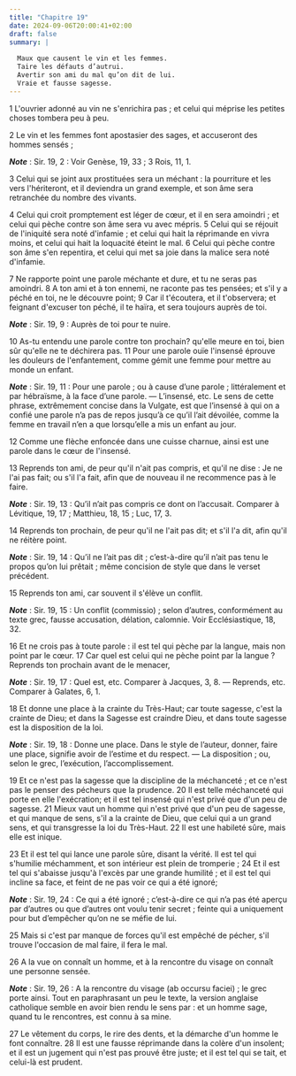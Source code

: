 ```yaml
---
title: "Chapitre 19"
date: 2024-09-06T20:00:41+02:00
draft: false
summary: |
  
  Maux que causent le vin et les femmes.
  Taire les défauts d’autrui.
  Avertir son ami du mal qu’on dit de lui.
  Vraie et fausse sagesse.
---
```



1 L'ouvrier adonné au vin ne s'enrichira pas ; et celui qui méprise les petites choses tombera peu à peu.


2 Le vin et les femmes font apostasier des sages, et accuseront des hommes sensés ;

***Note*** :  Sir. 19, 2 : Voir Genèse, 19, 33 ; 3 Rois, 11, 1.

3 Celui qui se joint aux prostituées sera un méchant : la pourriture et les vers l'hériteront, et il deviendra un grand exemple, et son âme sera retranchée du nombre des vivants.


4 Celui qui croit promptement est léger de cœur, et il en sera amoindri ; et celui qui pèche contre son âme sera vu avec mépris. 5 Celui qui se réjouit de l'iniquité sera noté d'infamie ; et celui qui hait la réprimande en vivra moins, et celui qui hait la loquacité éteint le mal. 6 Celui qui pèche contre son âme s'en repentira, et celui qui met sa joie dans la malice sera noté d'infamie.


7 Ne rapporte point une parole méchante et dure, et tu ne seras pas amoindri. 8 A ton ami et à ton ennemi, ne raconte pas tes pensées; et s'il y a péché en toi, ne le découvre point; 9 Car il t'écoutera, et il t'observera; et feignant d'excuser ton péché, il te haïra, et sera toujours auprès de toi.

***Note*** :  Sir. 19, 9 : Auprès de toi pour te nuire.


10 As-tu entendu une parole contre ton prochain? qu'elle meure en toi, bien sûr qu'elle ne te déchirera pas. 11 Pour une parole ouïe l'insensé éprouve les douleurs de l'enfantement, comme gémit une femme pour mettre au monde un enfant.

***Note*** :  Sir. 19, 11 : Pour une parole ; ou à cause d’une parole ; littéralement et par hébraïsme, à la face d’une parole. ― L’insensé, etc. Le sens de cette phrase, extrêmement concise dans la Vulgate, est que l’insensé à qui on a confié une parole n’a pas de repos jusqu’à ce qu’il l’ait dévoilée, comme la femme en travail n’en a que lorsqu’elle a mis un enfant au jour.

12 Comme une flèche enfoncée dans une cuisse charnue, ainsi est une parole dans le cœur de l'insensé.


13 Reprends ton ami, de peur qu'il n'ait pas compris, et qu'il ne dise : Je ne l'ai pas fait; ou s'il l'a fait, afin que de nouveau il ne recommence pas à le faire.

***Note*** :  Sir. 19, 13 : Qu’il n’ait pas compris ce dont on l’accusait. Comparer à Lévitique, 19, 17 ; Matthieu, 18, 15 ; Luc, 17, 3.

14 Reprends ton prochain, de peur qu'il ne l'ait pas dit; et s'il l'a dit, afin qu'il ne réitère point.

***Note*** :  Sir. 19, 14 : Qu’il ne l’ait pas dit ; c’est-à-dire qu’il n’ait pas tenu le propos qu’on lui prêtait ; même concision de style que dans le verset précédent.

15 Reprends ton ami, car souvent il s'élève un conflit.

***Note*** :  Sir. 19, 15 : Un conflit (commissio) ; selon d’autres, conformément au texte grec, fausse accusation, délation, calomnie. Voir Ecclésiastique, 18, 32.

16 Et ne crois pas à toute parole : il est tel qui pèche par la langue, mais non point par le cœur. 17 Car quel est celui qui ne pèche point par la langue ? Reprends ton prochain avant de le menacer,

***Note*** :  Sir. 19, 17 : Quel est, etc. Comparer à Jacques, 3, 8. ― Reprends, etc. Comparer à Galates, 6, 1.


18 Et donne une place à la crainte du Très-Haut; car toute sagesse, c'est la crainte de Dieu; et dans la Sagesse est craindre Dieu, et dans toute sagesse est la disposition de la loi.

***Note*** :  Sir. 19, 18 : Donne une place. Dans le style de l’auteur, donner, faire une place, signifie avoir de l’estime et du respect. ― La disposition ; ou, selon le grec, l’exécution, l’accomplissement.


19 Et ce n'est pas la sagesse que la discipline de la méchanceté ; et ce n'est pas le penser des pécheurs que la prudence. 20 Il est telle méchanceté qui porte en elle l'exécration; et il est tel insensé qui n'est privé que d'un peu de sagesse. 21 Mieux vaut un homme qui n'est privé que d'un peu de sagesse, et qui manque de sens, s'il a la crainte de Dieu, que celui qui a un grand sens, et qui transgresse la loi du Très-Haut. 22 Il est une habileté sûre, mais elle est inique.


23 Et il est tel qui lance une parole sûre, disant la vérité. Il est tel qui s'humilie méchamment, et son intérieur est plein de tromperie ; 24 Et il est tel qui s'abaisse jusqu'à l'excès par une grande humilité ; et il est tel qui incline sa face, et feint de ne pas voir ce qui a été ignoré;

***Note*** :  Sir. 19, 24 : Ce qui a été ignoré ; c’est-à-dire ce qui n’a pas été aperçu par d’autres ou que d’autres ont voulu tenir secret ; feinte qui a uniquement pour but d’empêcher qu’on ne se méfie de lui.

25 Mais si c'est par manque de forces qu'il est empêché de pécher, s'il trouve l'occasion de mal faire, il fera le mal.


26 A la vue on connaît un homme, et à la rencontre du visage on connaît une personne sensée.

***Note*** :  Sir. 19, 26 : A la rencontre du visage (ab occursu faciei) ; le grec porte ainsi. Tout en paraphrasant un peu le texte, la version anglaise catholique semble en avoir bien rendu le sens par : et un homme sage, quand tu le rencontres, est connu à sa mine.

27 Le vêtement du corps, le rire des dents, et la démarche d'un homme le font connaître. 28 Il est une fausse réprimande dans la colère d'un insolent; et il est un jugement qui n'est pas prouvé être juste; et il est tel qui se tait, et celui-là est prudent.

